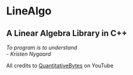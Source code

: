 # LineAlgo
## A Linear Algebra Library in C++

_To program is to understand_  
_- Kristen Nygaard_

All credits to [QuantitativeBytes](https://youtube.com/playlist?list=PL3WoIG-PLjSv9vFx2dg0BqzDZH_6qzF8-) on YouTube
